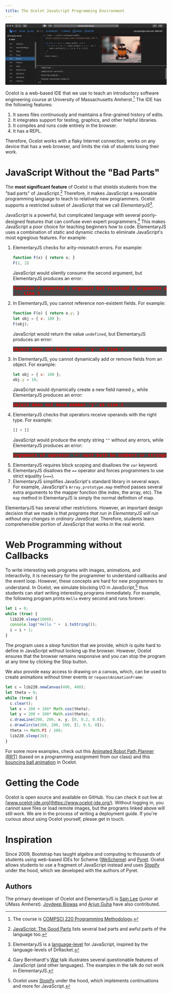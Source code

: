 ```yaml
---
title: The Ocelot JavaScript Programming Environment
---
```


![Image of Ocelot](./ocelot-robot-screenshot.jpg)

Ocelot is a web-based IDE that we use to teach an introductory software
engineering course at University of Massachusetts Amherst.[^1] The IDE has
the following features:

1. It saves files continuously and maintains a fine-grained history of edits.
2. It integrates support for testing, graphics, and other helpful libraries.
3. It compiles and runs code entirely in the browser.
4. It has a REPL.

Therefore, Ocelot works with a flaky Internet connection, works on any
device that has a web browser, and limits the risk of students losing their
work.

# JavaScript Without the "Bad Parts"

The **most significant feature** of Ocelot is that shields students from the
"bad parts" of JavaScript.[^2] Therefore, it makes JavaScript a reasonable
programming language to teach to relatively new programmers.  Ocelot supports a
restricted subset of JavaScript that we call *ElementaryJS*[^3].

JavaScript is a powerful, but complicated language with several poorly-designed
features that can confuse even expert programmers.[^4] This makes JavaScript a
poor choice for teaching beginners how to code.  ElementaryJS uses a
combination of static and dynamic checks to eliminate JavaScript's most
egregious features. For example:

1. ElementaryJS checks for arity-mismatch errors. For example:
   ```javascript
   function F(x) { return x; }
   F(1, 2)
   ```
   JavaScript would silently consume the second argument, but
   ElementaryJS produces an error:
   <pre style="color:red; background-color:#484848; font-weight: bold; font-family:'Fira Mono', monospace">
   function F expected 1 argument but received 2 arguments at Line 1: in F
   ... Line 5
   </pre>
2. In ElementaryJS, you cannot reference non-existent fields. For example:
   ```javascript
   function F(o) { return o.y; }
   let obj = { x: 100 };
   F(obj);
   ```
   JavaScript would return the value `undefined`, but
   ElementaryJS produces an error:
   <pre style="color:red; background-color:#484848; font-weight: bold; font-family:'Fira Mono', monospace">
   object does not have member 'y' at Line 2
   </pre>
3. In ElementaryJS, you cannot dynamically add or remove fields from an object. For example:
   ```javascript
   let obj = { x: 100 };
   obj.y = 10;
   ```
   JavaScript would dynamically create a new field named `y`, while ElementaryJS
   produces an error:
   <pre style="color:red; background-color:#484848; font-weight: bold; font-family:'Fira Mono', monospace">
   object does not have member 'y' at Line 2
   </pre>
4. ElementaryJS checks that operators receive operands with the right type. For example:
   ```javascript
   [] + []
   ```
   JavaScript would produce the empty string `""` without any errors, while
   ElementaryJS produces an error:
   <pre style="color:red; background-color:#484848; font-weight: bold; font-family:'Fira Mono', monospace">
   arguments of operator '+' must both be numbers or strings
   </pre>
4. ElementaryJS requires block scoping and disallows the `var` keyword.
5. ElementaryJS disallows the `==` operator and forces programmers to use
   strict equality (`===`).
6. ElementaryJS simplifies JavaScript's standard library in several ways.
   For example, JavaScript's `Array.prototype.map` method passes several
   extra arguments to the mapper function (the index, the array, etc).
   The `map` method in ElementaryJS is simply the normal definition of map.

ElementaryJS has several other restrictions. However, an important design
decision that we made is that *programs that run in ElementaryJS will run
without any changes in ordinary JavaScript*. Therefore, students learn
comprehensible portion of JavaScript that works in the real world.

#  Web Programming without Callbacks

To write interesting web programs with images, animations, and interactivity,
it is necessary for the programmer to understand callbacks and the event loop.
However, these concepts are hard for new programmers to understand. In Ocelot,
we simulate blocking I/O in JavaScript,[^5] thus students can start writing
interesting programs immediately.  For example, the following program prints
`Hello` every second and runs forever:
```javascript
let i = 0;
while (true) {
  lib220.sleep(1000);
  console.log("Hello " +  i.toString());
  i = i + 1;
}
```

The program uses a *sleep* function that we provide, which is quite hard to
define in JavaScript without locking up the browser. However, Ocelot ensures
that the browser remains responsive and you can stop the program at any time by
clicking the Stop button.

We also provide easy access to drawing on a canvas, which, 
can be used to create animations without timer events or
`requestAnimationFrame`:
```javascript
let c = lib220.newCanvas(400, 400);
let theta = 0;
while (true) {
  c.clear();
  let x = 200 + 100* Math.cos(theta);
  let y = 200 + 100* Math.sin(theta);
  c.drawLine(200, 200, x, y, [0, 0.2, 0.8]);
  c.drawCircle(200, 200, 100, [1, 0.5, 0]);
  theta += Math.PI / 100;
  lib220.sleep(16);
}
```

For some more examples, check out this [Animated Robot Path Planner (RRT)] (based on a
programming assignment from our class) and this [bouncing ball animation] in Ocelot.

# Getting the Code

Ocelot is open source and available on GitHub. You can check it out live at
[www.ocelot-ide.org](https://www.ocelot-ide.org/). Without logging in,
you cannot save files or load remote images, but the programs linked above
will still work. We are in the process of writing a deployment guide. If you're
curious about using Ocelot yourself, please get in touch.

# Inspiration

Since 2009, Bootstrap has taught algebra and computing to thousands of students
using web-based IDEs for Scheme (<a
href="http://www.wescheme.org">WeScheme</a>) and <a
href="https://www.pyret.org">Pyret</a>. Ocelot allows students to use a fragment
of JavaScript instead and uses [Stopify] under the hood, which we developed
with the authors of Pyret.


## Authors

The primary developer of Ocelot and ElementaryJS is [Sam Lee] (junior at UMass Amherst).
[Joydeep Biswas] and [Arjun Guha] have also contributed.

[^1]: The course is [COMPSCI 220 Programming Methodology].

[^2]: [JavaScript: The Good Parts] lists several bad parts and awful parts of the language too.

[^3]: ElementaryJS is a [language-level] for JavaScript, inspired by the language-levels of DrRacket.

[^4]: Gary Bernhardt's [Wat] talk illustrates several questionable features of JavaScript (and other languages). The examples in the talk do not work in ElementaryJS.

[^5]: Ocelot uses [Stopify] under the hood, which implements continuations and more for JavaScript.

[COMPSCI 220 Programming Methodology]: https://umass-compsci220.github.io
[language-level]: https://docs.racket-lang.org/drracket/htdp-langs.html
[Wat]: https://www.destroyallsoftware.com/talks/wat
[Sam Lee]: https://lchsam.github.io/
[Arjun Guha]: https://people.cs.umass.edu/~arjun/main/home/
[Joydeep Biswas]: https://www.joydeepb.com
[JavaScript: The Good Parts]: http://shop.oreilly.com/product/9780596517748.do
[Stopify]: http://www.stopify.org
[Animated Robot Path Planner (RRT)]: https://gist.github.com/joydeep-b/1f40f8584709404c07f1da24d025a194
[bouncing ball animation]: https://gist.github.com/joydeep-b/8956ab7ab21e36a0f4c12fa289f952a4
[Ocelot]: https://www.ocelot-ide.org/
